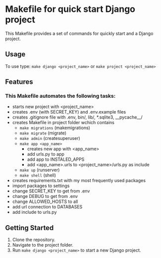 # Makefile for quick start Django project

This Makefile provides a set of commands for quickly start and a Django project.

## Usage

To use type: `make django <project_name>` or `make project <project_name>`

## Features
### This Makefile automates the following tasks:
* starts new project with <project_name>
* creates .env (with SECRET_KEY) and .env.example files
* creates .gitignore file with .env, bin/, lib/, *.sqlite3, \_\_pycache\_\_/
* creates Makefile in project folder wchich contains
    * `make migrations` (makemigrations)
    * `make migrate` (migrate)
    * `make admin` (createsuperuser)
    * `make app <app_name>`
        * creates new app with <app_name>
        * add urls.py to app
        * add app to INSTALED_APPS
        * add <app_name>.urls to <project_name>/urls.py as include
    * `make up` (runserver)
    * `make shell` (shell)
* creates requirements.txt with my most frequently used packages
* import packages to settings
* change SECRET_KEY to get from .env
* change DEBUG to get from .env
* change ALLOWED_HOSTS to all
* add url connection to DATABASES
* add include to urls.py

## Getting Started
1. Clone the repository.
2. Navigate to the project folder.
3. Run `make django <project_name>` to start a new Django project.
